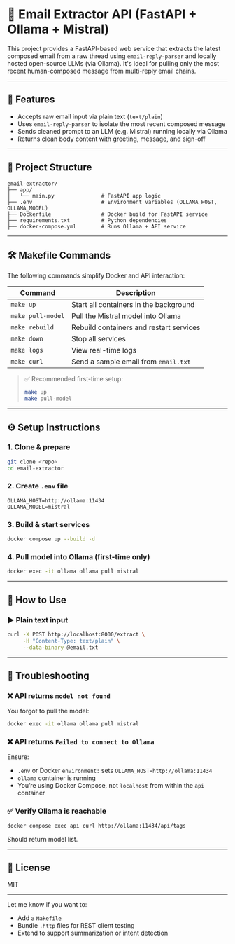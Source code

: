 # 📧 Email Extractor API (FastAPI + Ollama + Mistral)

This project provides a FastAPI-based web service that extracts the latest composed email from a raw thread using `email-reply-parser` and locally hosted open-source LLMs (via Ollama). It's ideal for pulling only the most recent human-composed message from multi-reply email chains.

---

## 🚀 Features

-   Accepts raw email input via plain text (`text/plain`)
-   Uses `email-reply-parser` to isolate the most recent composed message
-   Sends cleaned prompt to an LLM (e.g. Mistral) running locally via Ollama
-   Returns clean body content with greeting, message, and sign-off

---

## 🧱 Project Structure

```
email-extractor/
├── app/
│   └── main.py               # FastAPI app logic
├── .env                      # Environment variables (OLLAMA_HOST, OLLAMA_MODEL)
├── Dockerfile                # Docker build for FastAPI service
├── requirements.txt          # Python dependencies
├── docker-compose.yml        # Runs Ollama + API service
```

---

## 🛠 Makefile Commands

The following commands simplify Docker and API interaction:

| Command           | Description                             |
| ----------------- | --------------------------------------- |
| `make up`         | Start all containers in the background  |
| `make pull-model` | Pull the Mistral model into Ollama      |
| `make rebuild`    | Rebuild containers and restart services |
| `make down`       | Stop all services                       |
| `make logs`       | View real-time logs                     |
| `make curl`       | Send a sample email from `email.txt`    |

> ✅ Recommended first-time setup:
>
> ```bash
> make up
> make pull-model
> ```

---

## ⚙️ Setup Instructions

### 1. Clone & prepare

```bash
git clone <repo>
cd email-extractor
```

### 2. Create `.env` file

```env
OLLAMA_HOST=http://ollama:11434
OLLAMA_MODEL=mistral
```

### 3. Build & start services

```bash
docker compose up --build -d
```

### 4. Pull model into Ollama (first-time only)

```bash
docker exec -it ollama ollama pull mistral
```

---

## 🧪 How to Use

### ▶️ Plain text input

```bash
curl -X POST http://localhost:8000/extract \
     -H "Content-Type: text/plain" \
     --data-binary @email.txt
```

---

## 🧰 Troubleshooting

### ❌ API returns `model not found`

You forgot to pull the model:

```bash
docker exec -it ollama ollama pull mistral
```

### ❌ API returns `Failed to connect to Ollama`

Ensure:

-   `.env` or Docker `environment:` sets `OLLAMA_HOST=http://ollama:11434`
-   `ollama` container is running
-   You’re using Docker Compose, not `localhost` from within the `api` container

### ✅ Verify Ollama is reachable

```bash
docker compose exec api curl http://ollama:11434/api/tags
```

Should return model list.

---

## 📜 License

MIT

---

Let me know if you want to:

-   Add a `Makefile`
-   Bundle `.http` files for REST client testing
-   Extend to support summarization or intent detection
